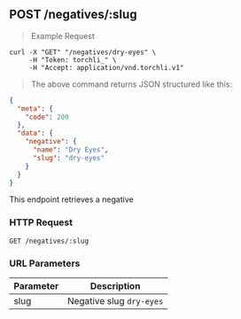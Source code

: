 ## POST /negatives/:slug

> Example Request

```shell
curl -X "GET" "/negatives/dry-eyes" \
     -H "Token: torchli_" \
     -H "Accept: application/vnd.torchli.v1"
```

> The above command returns JSON structured like this:

```json
{
  "meta": {
    "code": 200
  },
  "data": {
    "negative": {
      "name": "Dry Eyes",
      "slug": "dry-eyes"
    }
  }
}
```

This endpoint retrieves a negative

### HTTP Request

`GET /negatives/:slug`

### URL Parameters

Parameter | Description
--------- | -----------
slug | Negative slug `dry-eyes`
